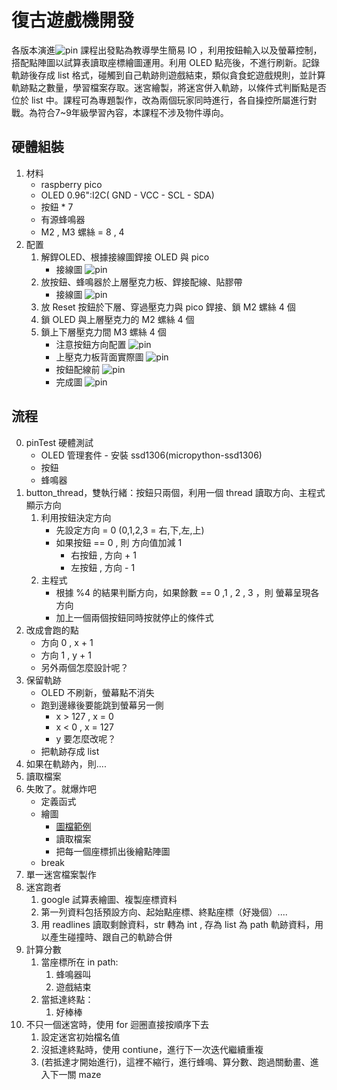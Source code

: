 # 復古遊戲機開發
各版本演進![pin](/media/00_versions.png)
課程出發點為教導學生簡易 IO ，利用按鈕輸入以及螢幕控制，搭配點陣圖以試算表讀取座標繪圖運用。利用 OLED 點亮後，不進行刷新。記錄軌跡後存成 list 格式，碰觸到自己軌跡則遊戲結束，類似貪食蛇遊戲規則，並計算軌跡點之數量，學習檔案存取。迷宮繪製，將迷宮併入軌跡，以條件式判斷點是否位於 list 中。課程可為專題製作，改為兩個玩家同時進行，各自操控所屬進行對戰。為符合7~9年級學習內容，本課程不涉及物件導向。

## 硬體組裝
1. 材料
	+ raspberry pico 
	+ OLED 0.96":I2C( GND - VCC - SCL - SDA)
	+ 按鈕 * 7
	+ 有源蜂鳴器
	+ M2 , M3 螺絲 = 8 , 4
1. 配置
	1. 解銲OLED、根據接線圖銲接 OLED 與 pico
		+ 接線圖 ![pin](/media/01_oled.png)
	1. 放按鈕、蜂鳴器於上層壓克力板、銲接配線、貼膠帶
		+ 接線圖 ![pin](/media/02_button.png)
	1. 放 Reset 按鈕於下層、穿過壓克力與 pico 銲接、鎖 M2 螺絲 4 個
	1. 鎖 OLED 與上層壓克力的 M2 螺絲 4 個
	1. 鎖上下層壓克力間 M3 螺絲 4 個
		+ 注意按鈕方向配置 ![pin](/media/03_arr.jpeg)
		+ 上壓克力板背面實際圖 ![pin](/media/03_arrBack.jpeg)
		+ 按鈕配線前 ![pin](/media/04_oledOnBoard.jpeg)
		+ 完成圖 ![pin](/media/05_finish.jpeg)

## 流程
0. pinTest 硬體測試
	+ OLED 管理套件 - 安裝 ssd1306(micropython-ssd1306)
	+ 按鈕
	+ 蜂鳴器
1. button_thread，雙執行緒：按鈕只兩個，利用一個 thread 讀取方向、主程式顯示方向
	1. 利用按鈕決定方向
		+ 先設定方向 = 0 (0,1,2,3 = 右,下,左,上)
		+ 如果按鈕 == 0 , 則 方向值加減 1
			+ 右按鈕 ,  方向 + 1
			+ 左按鈕 ,  方向 - 1
	2. 主程式
		+ 根據 %4 的結果判斷方向，如果餘數 == 0 ,1 , 2 , 3 ，則 螢幕呈現各方向
		+ 加上一個兩個按鈕同時按就停止的條件式
1. 改成會跑的點
	+ 方向 0 , x + 1
	+ 方向 1 , y + 1
	+ 另外兩個怎麼設計呢？
1. 保留軌跡
	+ OLED 不刷新，螢幕點不消失
	+ 跑到邊緣後要能跳到螢幕另一側
		+ x > 127 , x = 0
		+ x < 0 , x = 127
		+ y 要怎麼改呢？
	+ 把軌跡存成 list
1. 如果在軌跡內，則....
1. 讀取檔案
1. 失敗了。就爆炸吧
	+ 定義函式
	+ 繪圖
		+ [圖檔範例](http://gg.gg/picocamp)		
		+ 讀取檔案
		+ 把每一個座標抓出後繪點陣圖
	+ break
1. 單一迷宮檔案製作
1. 迷宮跑者
	1. google 試算表繪圖、複製座標資料
	2. 第一列資料包括預設方向、起始點座標、終點座標（好幾個）....
	3. 用 readlines 讀取剩餘資料，str 轉為 int , 存為 list 為 path 軌跡資料，用以產生碰撞時、跟自己的軌跡合併 
1. 計算分數
	1. 當座標所在 in path:
		1. 蜂鳴器叫
		3. 遊戲結束
	2. 當抵達終點：
		1. 好棒棒
1. 不只一個迷宮時，使用 for 迴圈直接按順序下去
	1. 設定迷宮初始檔名值
	2. 沒抵達終點時，使用 contiune，進行下一次迭代繼續重複
	3. (若抵達才開始進行)，這裡不縮行，進行蜂鳴、算分數、跑過關動畫、進入下一關 maze
